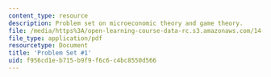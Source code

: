 ```yaml
---
content_type: resource
description: Problem set on microeconomic theory and game theory.
file: /media/https%3A/open-learning-course-data-rc.s3.amazonaws.com/14-122-microeconomic-theory-ii-fall-2002/f956cd1eb715b9f9f6c6c4bc8550d566_ps1q.pdf
file_type: application/pdf
resourcetype: Document
title: 'Problem Set #1'
uid: f956cd1e-b715-b9f9-f6c6-c4bc8550d566
---
```

